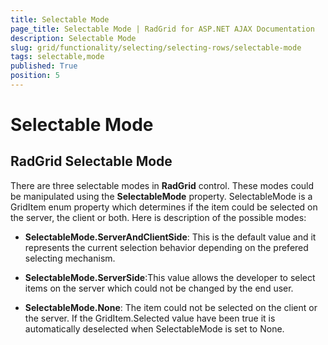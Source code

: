 ```yaml
---
title: Selectable Mode
page_title: Selectable Mode | RadGrid for ASP.NET AJAX Documentation
description: Selectable Mode
slug: grid/functionality/selecting/selecting-rows/selectable-mode
tags: selectable,mode
published: True
position: 5
---
```


# Selectable Mode



## RadGrid Selectable Mode

There are three selectable modes in **RadGrid** control. These modes could be manipulated using the **SelectableMode** property. SelectableMode is a GridItem enum property which determines if the item could be selected on the server, the client or both. Here is description of the possible modes:

* **SelectableMode.ServerAndClientSide**: This is the default value and it represents the current selection behavior depending on the prefered selecting mechanism.

* **SelectableMode.ServerSide**:This value allows the developer to select items on the server which could not be changed by the end user.

* **SelectableMode.None**: The item could not be selected on the client or the server. If the GridItem.Selected value have been true it is automatically deselected when SelectableMode is set to None.
